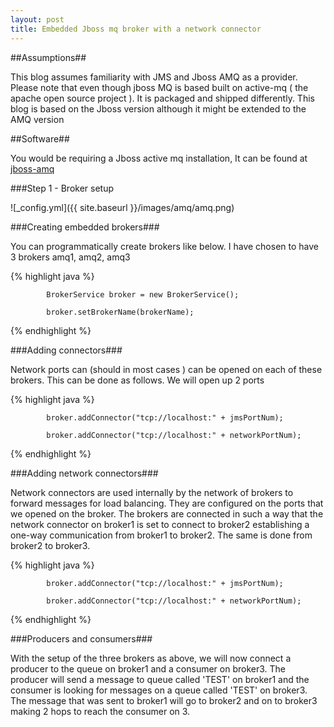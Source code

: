 ```yaml
---
layout: post
title: Embedded Jboss mq broker with a network connector
---
```


##Assumptions##

This blog assumes familiarity with JMS and Jboss AMQ as a provider. Please note that even though jboss MQ is based built on
active-mq ( the apache open source project ). It is packaged and shipped differently. This blog is based on the Jboss version
although it might be extended to the AMQ version 

##Software##

You would be requiring a Jboss active mq installation, It can be found at [jboss-amq](http://www.jboss.org/products/amq/download/)

###Step 1 - Broker setup

![_config.yml]({{ site.baseurl }}/images/amq/amq.png)

###Creating embedded brokers###

You can programmatically create brokers like below. I have chosen to have 3 brokers amq1, amq2, amq3

{% highlight java %}

			BrokerService broker = new BrokerService();

			broker.setBrokerName(brokerName);
		

{% endhighlight %}

###Adding connectors###

Network ports can (should in most cases ) can be opened on each of these brokers. This can be done as follows. We will
open up 2 ports

{% highlight java %}
			
	        broker.addConnector("tcp://localhost:" + jmsPortNum);
	        
	        broker.addConnector("tcp://localhost:" + networkPortNum);

{% endhighlight %}

###Adding network connectors###

Network connectors are used internally by the network of brokers to forward messages for load balancing. They
are configured on the ports that we opened on the broker. The brokers are connected in such a way that the
network connector on broker1 is set to connect to broker2 establishing a one-way communication from broker1 to
broker2. The same is done from broker2 to broker3. 

{% highlight java %}
			
	        broker.addConnector("tcp://localhost:" + jmsPortNum);
	        
	        broker.addConnector("tcp://localhost:" + networkPortNum);

{% endhighlight %}

###Producers and consumers###

With the setup of the three brokers as above, we will now connect a producer to the queue on broker1 and a consumer on
broker3. The producer will send a message to queue called 'TEST' on broker1 and the consumer is looking for messages on 
a queue called 'TEST' on broker3. The message that was sent to broker1 will go to broker2 and on to broker3 making 2 hops
to reach the consumer on 3.



